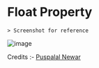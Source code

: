 # Float Property

    > Screenshot for reference

![image](https://github.com/user-attachments/assets/ce1c1148-1701-48b3-b484-2ea8060fb2c9)

Credits :- [Puspalal Newar](https://github.com/puspalalnewar)
